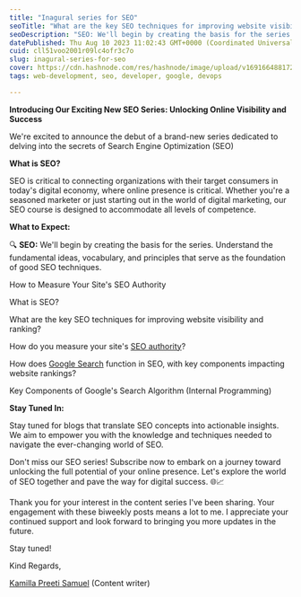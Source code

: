 ```yaml
---
title: "Inagural series for SEO"
seoTitle: "What are the key SEO techniques for improving website visibility ?"
seoDescription: "SEO: We'll begin by creating the basis for the series. Understand the fundamental ideas, vocabulary, and principles that serve as the foundation of good"
datePublished: Thu Aug 10 2023 11:02:43 GMT+0000 (Coordinated Universal Time)
cuid: cll51voo2001r09lc4ofr3c7o
slug: inagural-series-for-seo
cover: https://cdn.hashnode.com/res/hashnode/image/upload/v1691664881720/1cce5fd2-ac2a-402b-8a6f-45743cc8cf19.jpeg
tags: web-development, seo, developer, google, devops

---
```


**Introducing Our Exciting New SEO Series: Unlocking Online Visibility and Success**

We're excited to announce the debut of a brand-new series dedicated to delving into the secrets of Search Engine Optimization (SEO)

**What is SEO?**

SEO is critical to connecting organizations with their target consumers in today's digital economy, where online presence is critical. Whether you're a seasoned marketer or just starting out in the world of digital marketing, our SEO course is designed to accommodate all levels of competence.

**What to Expect:**

🔍 **SEO:** We'll begin by creating the basis for the series. Understand the fundamental ideas, vocabulary, and principles that serve as the foundation of good SEO techniques.

How to Measure Your Site's SEO Authority

What is SEO?

What are the key SEO techniques for improving website visibility and ranking?

How do you measure your site's [SEO authority](https://www.searchenginejournal.com/seo/search-authority/)?

How does [Google Search](https://www.semrush.com/blog/google-search-console/) function in SEO, with key components impacting website rankings?

Key Components of Google's Search Algorithm (Internal Programming)

**Stay Tuned In:**

Stay tuned for blogs that translate SEO concepts into actionable insights. We aim to empower you with the knowledge and techniques needed to navigate the ever-changing world of SEO.

Don't miss our SEO series! Subscribe now to embark on a journey toward unlocking the full potential of your online presence. Let's explore the world of SEO together and pave the way for digital success. 🌐📈

Thank you for your interest in the content series I've been sharing. Your engagement with these biweekly posts means a lot to me. I appreciate your continued support and look forward to bringing you more updates in the future.

Stay tuned!

Kind Regards,

[Kamilla Preeti Samuel](https://www.linkedin.com/in/preeti-samuel-kamilla-5a247962/) (Content writer)